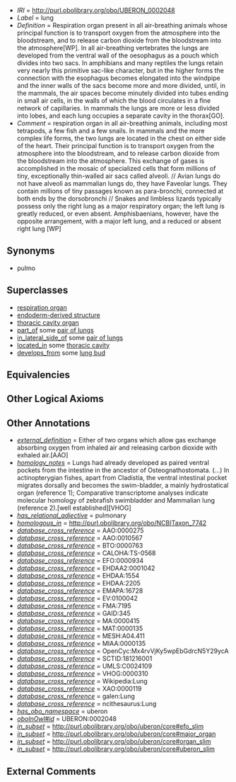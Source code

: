  * *IRI* = http://purl.obolibrary.org/obo/UBERON_0002048
 * *Label* = lung
 * *Definition* = Respiration organ present in all air-breathing animals whose principal function is to transport oxygen from the atmosphere into the bloodstream, and to release carbon dioxide from the bloodstream into the atmosphere[WP]. In all air-breathing vertebrates the lungs are developed from the ventral wall of the oesophagus as a pouch which divides into two sacs. In amphibians and many reptiles the lungs retain very nearly this primitive sac-like character, but in the higher forms the connection with the esophagus becomes elongated into the windpipe and the inner walls of the sacs become more and more divided, until, in the mammals, the air spaces become minutely divided into tubes ending in small air cells, in the walls of which the blood circulates in a fine network of capillaries. In mammals the lungs are more or less divided into lobes, and each lung occupies a separate cavity in the thorax[GO].
 * *Comment* = respiration organ in all air-breathing animals, including most tetrapods, a few fish and a few snails. In mammals and the more complex life forms, the two lungs are located in the chest on either side of the heart. Their principal function is to transport oxygen from the atmosphere into the bloodstream, and to release carbon dioxide from the bloodstream into the atmosphere. This exchange of gases is accomplished in the mosaic of specialized cells that form millions of tiny, exceptionally thin-walled air sacs called alveoli. // Avian lungs do not have alveoli as mammalian lungs do, they have Faveolar lungs. They contain millions of tiny passages known as para-bronchi, connected at both ends by the dorsobronchi // Snakes and limbless lizards typically possess only the right lung as a major respiratory organ; the left lung is greatly reduced, or even absent. Amphisbaenians, however, have the opposite arrangement, with a major left lung, and a reduced or absent right lung [WP]

## Synonyms

 * pulmo

## Superclasses

 * [respiration organ](../../UBERON/71/UBERON_0000171.md)
 * [endoderm-derived structure](../../UBERON/19/UBERON_0004119.md)
 * [thoracic cavity organ](../../UBERON/78/UBERON_0005178.md)
 * [part_of](../../BFO/50/BFO_0000050.md) some [pair of lungs](../../UBERON/70/UBERON_0000170.md)
 * [in_lateral_side_of](../../BSPO/26/BSPO_0000126.md) some [pair of lungs](../../UBERON/70/UBERON_0000170.md)
 * [located_in](../../RO/25/RO_0001025.md) some [thoracic cavity](../../UBERON/24/UBERON_0002224.md)
 * [develops_from](../../RO/02/RO_0002202.md) some [lung bud](../../UBERON/18/UBERON_0000118.md)

## Equivalencies


## Other Logical Axioms


## Other Annotations

 * *[external_definition](../../UBPROP/01/UBPROP_0000001.md)* = Either of two organs which allow gas exchange absorbing oxygen from inhaled air and releasing carbon dioxide with exhaled air.[AAO]
 * *[homology_notes](../../UBPROP/03/UBPROP_0000003.md)* = Lungs had already developed as paired ventral pockets from the intestine in the ancestor of Osteognathostomata. (...) In actinopterygian fishes, apart from Cladistia, the ventral intestinal pocket migrates dorsally and becomes the swim-bladder, a mainly hydrostatical organ (reference 1); Comparative transcriptome analyses indicate molecular homology of zebrafish swimbladder and Mammalian lung (reference 2).[well established][VHOG]
 * *[has_relational_adjective](../../UBPROP/07/UBPROP_0000007.md)* = pulmonary
 * *[homologous_in](../../core#homologous/in/core#homologous_in.md)* = http://purl.obolibrary.org/obo/NCBITaxon_7742
 * *[database_cross_reference](../../ef/oboInOwl#hasDbXref.md)* = AAO:0000275
 * *[database_cross_reference](../../ef/oboInOwl#hasDbXref.md)* = AAO:0010567
 * *[database_cross_reference](../../ef/oboInOwl#hasDbXref.md)* = BTO:0000763
 * *[database_cross_reference](../../ef/oboInOwl#hasDbXref.md)* = CALOHA:TS-0568
 * *[database_cross_reference](../../ef/oboInOwl#hasDbXref.md)* = EFO:0000934
 * *[database_cross_reference](../../ef/oboInOwl#hasDbXref.md)* = EHDAA2:0001042
 * *[database_cross_reference](../../ef/oboInOwl#hasDbXref.md)* = EHDAA:1554
 * *[database_cross_reference](../../ef/oboInOwl#hasDbXref.md)* = EHDAA:2205
 * *[database_cross_reference](../../ef/oboInOwl#hasDbXref.md)* = EMAPA:16728
 * *[database_cross_reference](../../ef/oboInOwl#hasDbXref.md)* = EV:0100042
 * *[database_cross_reference](../../ef/oboInOwl#hasDbXref.md)* = FMA:7195
 * *[database_cross_reference](../../ef/oboInOwl#hasDbXref.md)* = GAID:345
 * *[database_cross_reference](../../ef/oboInOwl#hasDbXref.md)* = MA:0000415
 * *[database_cross_reference](../../ef/oboInOwl#hasDbXref.md)* = MAT:0000135
 * *[database_cross_reference](../../ef/oboInOwl#hasDbXref.md)* = MESH:A04.411
 * *[database_cross_reference](../../ef/oboInOwl#hasDbXref.md)* = MIAA:0000135
 * *[database_cross_reference](../../ef/oboInOwl#hasDbXref.md)* = OpenCyc:Mx4rvVjKy5wpEbGdrcN5Y29ycA
 * *[database_cross_reference](../../ef/oboInOwl#hasDbXref.md)* = SCTID:181216001
 * *[database_cross_reference](../../ef/oboInOwl#hasDbXref.md)* = UMLS:C0024109
 * *[database_cross_reference](../../ef/oboInOwl#hasDbXref.md)* = VHOG:0000310
 * *[database_cross_reference](../../ef/oboInOwl#hasDbXref.md)* = Wikipedia:Lung
 * *[database_cross_reference](../../ef/oboInOwl#hasDbXref.md)* = XAO:0000119
 * *[database_cross_reference](../../ef/oboInOwl#hasDbXref.md)* = galen:Lung
 * *[database_cross_reference](../../ef/oboInOwl#hasDbXref.md)* = ncithesaurus:Lung
 * *[has_obo_namespace](../../ce/oboInOwl#hasOBONamespace.md)* = uberon
 * *[oboInOwl#id](../../id/oboInOwl#id.md)* = UBERON:0002048
 * *[in_subset](../../et/oboInOwl#inSubset.md)* = http://purl.obolibrary.org/obo/uberon/core#efo_slim
 * *[in_subset](../../et/oboInOwl#inSubset.md)* = http://purl.obolibrary.org/obo/uberon/core#major_organ
 * *[in_subset](../../et/oboInOwl#inSubset.md)* = http://purl.obolibrary.org/obo/uberon/core#organ_slim
 * *[in_subset](../../et/oboInOwl#inSubset.md)* = http://purl.obolibrary.org/obo/uberon/core#uberon_slim

## External Comments

